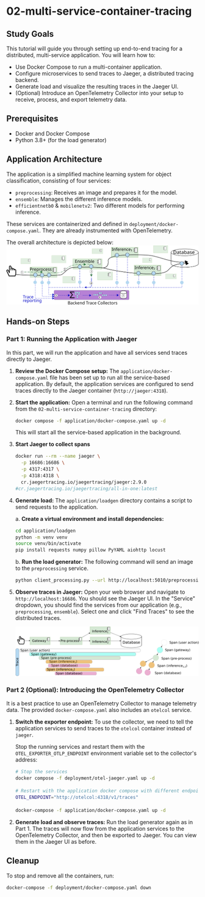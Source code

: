 # 02-multi-service-container-tracing

## Study Goals
This tutorial will guide you through setting up end-to-end tracing for a distributed, multi-service application. You will learn how to:
- Use Docker Compose to run a multi-container application.
- Configure microservices to send traces to Jaeger, a distributed tracing backend.
- Generate load and visualize the resulting traces in the Jaeger UI.
- (Optional) Introduce an OpenTelemetry Collector into your setup to receive, process, and export telemetry data.

## Prerequisites
- Docker and Docker Compose
- Python 3.8+ (for the load generator)

## Application Architecture
The application is a simplified machine learning system for object classification, consisting of four services:
- `preprocessing`: Receives an image and prepares it for the model.
- `ensemble`: Manages the different inference models.
- `efficientnetb0` & `mobilenetv2`: Two different models for performing inference.

These services are containerized and defined in `deployment/docker-compose.yaml`. They are already instrumented with OpenTelemetry.

The overall architecture is depicted below:
![A traditional setting with distributed tracing](doc/img/full-tracing.svg)

## Hands-on Steps

### Part 1: Running the Application with Jaeger
In this part, we will run the application and have all services send traces directly to Jaeger.

1. **Review the Docker Compose setup:**
   The `application/docker-compose.yaml` file has been set up to run all the service-based application. By default, the application services are configured to send traces directly to the Jaeger container (`http://jaeger:4318`).

2. **Start the application:**
   Open a terminal and run the following command from the `02-multi-service-container-tracing` directory:
   ```bash
   docker compose -f application/docker-compose.yaml up -d
   ```
   This will start all the service-based application in the background.

3. **Start Jaeger to collect spans**
   ```bash
   docker run --rm --name jaeger \
     -p 16686:16686 \
     -p 4317:4317 \
     -p 4318:4318 \
     cr.jaegertracing.io/jaegertracing/jaeger:2.9.0
   #cr.jaegertracing.io/jaegertracing/all-in-one:latest
   ```

4. **Generate load:**
   The `application/loadgen` directory contains a script to send requests to the application.

   a. **Create a virtual environment and install dependencies:**
      ```bash
      cd application/loadgen
      python -m venv venv
      source venv/bin/activate
      pip install requests numpy pillow PyYAML aiohttp locust
      ```

   b. **Run the load generator:**
      The following command will send an image to the `preprocessing` service.
      ```bash
      python client_processing.py --url http://localhost:5010/preprocessing --ds_path ../../image
      ```

5. **Observe traces in Jaeger:**
   Open your web browser and navigate to `http://localhost:16686`. You should see the Jaeger UI. In the "Service" dropdown, you should find the services from our application (e.g., `preprocessing`, `ensemble`). Select one and click "Find Traces" to see the distributed traces.

   ![An example for a trace tree (DAG) with spans](doc/img/trace_spans.png)

### Part 2 (Optional): Introducing the OpenTelemetry Collector
It is a best practice to use an OpenTelemetry Collector to manage telemetry data. The provided `docker-compose.yaml` also includes an `otelcol` service.

1. **Switch the exporter endpoint:**
   To use the collector, we need to tell the application services to send traces to the `otelcol` container instead of `jaeger`.

   Stop the running services and restart them with the `OTEL_EXPORTER_OTLP_ENDPOINT` environment variable set to the collector's address:
   ```bash
   # Stop the services
   docker compose -f deployment/otel-jaeger.yaml up -d

   # Restart with the application docker compose with different endpoint
   OTEL_ENDPOINT="http://otelcol:4318/v1/traces" 

   docker-compose -f application/docker-compose.yaml up -d
   ```

2. **Generate load and observe traces:**
   Run the load generator again as in Part 1. The traces will now flow from the application services to the OpenTelemetry Collector, and then be exported to Jaeger. You can view them in the Jaeger UI as before.

## Cleanup
To stop and remove all the containers, run:
```bash
docker-compose -f deployment/docker-compose.yaml down
```
